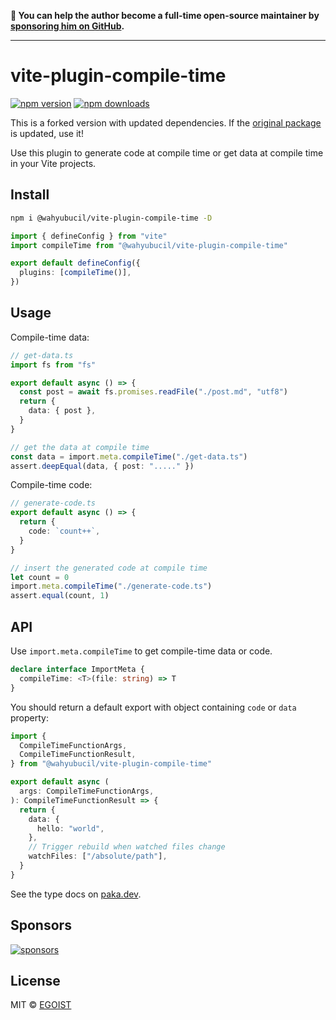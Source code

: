 **💛 You can help the author become a full-time open-source maintainer by [sponsoring him on GitHub](https://github.com/sponsors/egoist).**

---

# vite-plugin-compile-time

[![npm version](https://badgen.net/npm/v/@wahyubucil/vite-plugin-compile-time?v=2)](https://npm.im/@wahyubucil/vite-plugin-compile-time) [![npm downloads](https://badgen.net/npm/dm/@wahyubucil/vite-plugin-compile-time?v=2)](https://npm.im/@wahyubucil/vite-plugin-compile-time)

This is a forked version with updated dependencies. If the [original package](https://github.com/egoist/@wahyubucil/vite-plugin-compile-time) is updated, use it!

Use this plugin to generate code at compile time or get data at compile time in your Vite projects.

## Install

```bash
npm i @wahyubucil/vite-plugin-compile-time -D
```

```ts
import { defineConfig } from "vite"
import compileTime from "@wahyubucil/vite-plugin-compile-time"

export default defineConfig({
  plugins: [compileTime()],
})
```

## Usage

Compile-time data:

```ts
// get-data.ts
import fs from "fs"

export default async () => {
  const post = await fs.promises.readFile("./post.md", "utf8")
  return {
    data: { post },
  }
}

// get the data at compile time
const data = import.meta.compileTime("./get-data.ts")
assert.deepEqual(data, { post: "....." })
```

Compile-time code:

```ts
// generate-code.ts
export default async () => {
  return {
    code: `count++`,
  }
}

// insert the generated code at compile time
let count = 0
import.meta.compileTime("./generate-code.ts")
assert.equal(count, 1)
```

## API

Use `import.meta.compileTime` to get compile-time data or code.

```ts
declare interface ImportMeta {
  compileTime: <T>(file: string) => T
}
```

You should return a default export with object containing `code` or `data` property:

```ts
import {
  CompileTimeFunctionArgs,
  CompileTimeFunctionResult,
} from "@wahyubucil/vite-plugin-compile-time"

export default async (
  args: CompileTimeFunctionArgs,
): CompileTimeFunctionResult => {
  return {
    data: {
      hello: "world",
    },
    // Trigger rebuild when watched files change
    watchFiles: ["/absolute/path"],
  }
}
```

See the type docs on [paka.dev](https://paka.dev/npm/@wahyubucil/vite-plugin-compile-time#module-index-export-CompileTimeFunction).

## Sponsors

[![sponsors](https://sponsors-images.egoist.sh/sponsors.svg)](https://github.com/sponsors/egoist)

## License

MIT &copy; [EGOIST](https://github.com/sponsors/egoist)
